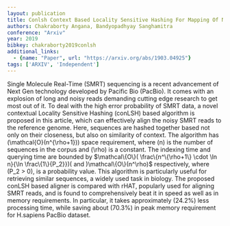 ```yaml
---
layout: publication
title: Conlsh Context Based Locality Sensitive Hashing For Mapping Of Noisy SMRT Reads
authors: Chakraborty Angana, Bandyopadhyay Sanghamitra
conference: "Arxiv"
year: 2019
bibkey: chakraborty2019conlsh
additional_links:
  - {name: "Paper", url: "https://arxiv.org/abs/1903.04925"}
tags: ['ARXIV', 'Independent']
---
```

Single Molecule Real-Time (SMRT) sequencing is a recent advancement of Next Gen technology developed by Pacific Bio (PacBio). It comes with an explosion of long and noisy reads demanding cutting edge research to get most out of it. To deal with the high error probability of SMRT data, a novel contextual Locality Sensitive Hashing (conLSH) based algorithm is proposed in this article, which can effectively align the noisy SMRT reads to the reference genome. Here, sequences are hashed together based not only on their closeness, but also on similarity of context. The algorithm has \(\mathcal\{O\}(n^{\rho+1})\) space requirement, where \(n\) is the number of sequences in the corpus and \(\rho\) is a constant. The indexing time and querying time are bounded by $\mathcal\\{O\\}( \frac\\{n^\\{\rho+1\\} \cdot \ln n\}\{\ln \frac\\{1\\}\{P\_2\}\})\( and \)\mathcal\\{O\\}(n^\rho)$ respectively, where \(P_2 > 0\), is a probability value. This algorithm is particularly useful for retrieving similar sequences, a widely used task in biology. The proposed conLSH based aligner is compared with rHAT, popularly used for aligning SMRT reads, and is found to comprehensively beat it in speed as well as in memory requirements. In particular, it takes approximately \(24.2\%\) less processing time, while saving about \(70.3\%\) in peak memory requirement for H.sapiens PacBio dataset.
